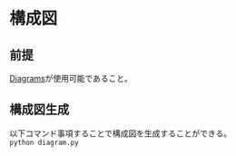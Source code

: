 # 構成図
## 前提
[Diagrams](https://diagrams.mingrammer.com/)が使用可能であること。

## 構成図生成
以下コマンド事項することで構成図を生成することができる。<br>
`python diagram.py`

